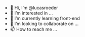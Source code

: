 - 👋 Hi, I’m @lucasroeder
- 👀 I’m interested in ...
- 🌱 I’m currently learning front-end
- 💞️ I’m looking to collaborate on ...
- 📫 How to reach me ...

<!---
lucasroeder2/lucasroeder2 is a ✨ special ✨ repository because its `README.md` (this file) appears on your GitHub profile.
You can click the Preview link to take a look at your changes.
--->

